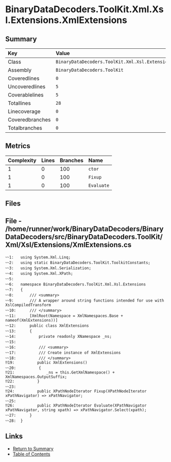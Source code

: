 ﻿# BinaryDataDecoders.ToolKit.Xml.Xsl.Extensions.XmlExtensions

## Summary

| Key             | Value                                                         |
| :-------------- | :------------------------------------------------------------ |
| Class           | `BinaryDataDecoders.ToolKit.Xml.Xsl.Extensions.XmlExtensions` |
| Assembly        | `BinaryDataDecoders.ToolKit`                                  |
| Coveredlines    | `0`                                                           |
| Uncoveredlines  | `5`                                                           |
| Coverablelines  | `5`                                                           |
| Totallines      | `28`                                                          |
| Linecoverage    | `0`                                                           |
| Coveredbranches | `0`                                                           |
| Totalbranches   | `0`                                                           |

## Metrics

| Complexity | Lines | Branches | Name       |
| :--------- | :---- | :------- | :--------- |
| 1          | 0     | 100      | `ctor`     |
| 1          | 0     | 100      | `Fixup`    |
| 1          | 0     | 100      | `Evaluate` |

## Files

## File - /home/runner/work/BinaryDataDecoders/BinaryDataDecoders/src/BinaryDataDecoders.ToolKit/Xml/Xsl/Extensions/XmlExtensions.cs

```CSharp
〰1:   using System.Xml.Linq;
〰2:   using static BinaryDataDecoders.ToolKit.ToolkitConstants;
〰3:   using System.Xml.Serialization;
〰4:   using System.Xml.XPath;
〰5:   
〰6:   namespace BinaryDataDecoders.ToolKit.Xml.Xsl.Extensions
〰7:   {
〰8:       /// <summary>
〰9:       /// A wrapper around string functions intended for use with XslCompiledTransform
〰10:      /// </summary>
〰11:      [XmlRoot(Namespace = XmlNamespaces.Base + nameof(XmlExtensions))]
〰12:      public class XmlExtensions
〰13:      {
〰14:          private readonly XNamespace _ns;
〰15:  
〰16:          /// <summary>
〰17:          /// Create instance of XmlExtensions
〰18:          /// </summary>
‼19:          public XmlExtensions()
〰20:          {
‼21:              _ns = this.GetXmlNamespace() + XmlNamespaces.OutputSuffix;
‼22:          }
〰23:  
‼24:          public XPathNodeIterator Fixup(XPathNodeIterator xPathNavigator) => xPathNavigator;
〰25:  
‼26:          public XPathNodeIterator Evaluate(XPathNavigator xPathNavigator, string xpath) => xPathNavigator.Select(xpath);
〰27:      }
〰28:  }
```

## Links

* [Return to Summary](Summary.md)
* [Table of Contents](../TOC.md)

